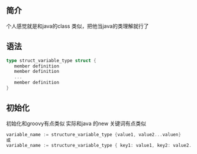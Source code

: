 
## 简介
个人感觉就是和java的class 类似，把他当java的类理解就行了

## 语法
```go
type struct_variable_type struct {
   member definition
   member definition
   ...
   member definition
}
```

## 初始化

初始化和groovy有点类似 实际和java 的new 关键词有点类似

```go
variable_name := structure_variable_type {value1, value2...valuen}
或
variable_name := structure_variable_type { key1: value1, key2: value2..., keyn: valuen}

```
